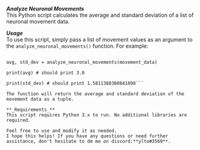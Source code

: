 **_Analyze Neuronal Movements_**  
This Python script calculates the average and standard deviation of a list of neuronal movement data.


**_Usage_**  
To use this script, simply pass a list of movement values as an argument to the `analyze_neuronal_movements()` function. For example:  
```movement_data = [1, 2, 3, 4, 5]

avg, std_dev = analyze_neuronal_movements(movement_data)

print(avg) # should print 3.0

print(std_dev) # should print 1.5811388300841898```

The function will return the average and standard deviation of the movement data as a tuple.

**_Requirements_**  
This script requires Python 3.x to run. No additional libraries are required.

Feel free to use and modify it as needed.  
I hope this helps! If you have any questions or need further assistance, don't hesitate to dm me on discord:**ylto#3569**.
